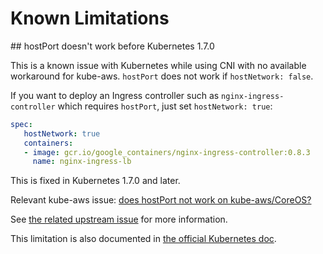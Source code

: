 # Known Limitations

## hostPort doesn't work before Kubernetes 1.7.0

This is a known issue with Kubernetes while using CNI with no available workaround for kube-aws. `hostPort` does not work if `hostNetwork: false`.

If you want to deploy an Ingress controller such as `nginx-ingress-controller` which requires `hostPort`, just set `hostNetwork: true`:

```yaml
spec:
   hostNetwork: true
   containers:
   - image: gcr.io/google_containers/nginx-ingress-controller:0.8.3
     name: nginx-ingress-lb
```

This is fixed in Kubernetes 1.7.0 and later.

Relevant kube-aws issue: [does hostPort not work on kube-aws/CoreOS?](https://github.com/kube-aws/kube-aws/issues/91)

See [the related upstream issue](https://github.com/kubernetes/kubernetes/issues/23920#issuecomment-254918942) for more information.

This limitation is also documented in [the official Kubernetes doc](http://kubernetes.io/docs/admin/network-plugins/#cni).
